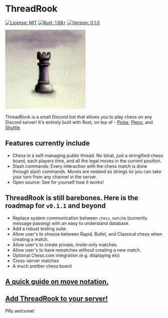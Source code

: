 # ThreadRook

[![License: MIT](https://img.shields.io/badge/license-MIT-yellow.svg)](https://opensource.org/licenses/MIT)
[![Rust: 1.68+](https://img.shields.io/badge/Rust-1.68.1%2B-orange)](https://blog.rust-lang.org/2023/03/23/Rust-1.68.1.html)
[![Version: 0.1.0](https://img.shields.io/badge/version-0.1.0-red)](https://blog.rust-lang.org/2023/03/23/Rust-1.68.1.html)

![Threadrook Logo](logo.png)

ThreadRook is a small Discord bot that allows you to play chess on any Discord server! It's entirely built with Rust, on top of - [Poise](https://github.com/serenity-rs/poise), [Pleco](https://github.com/pleco-rs/Pleco), and [Shuttle](https://github.com/shuttle-hq/shuttle).

## Features currently include

- Chess in a self-managing public thread. No bloat, just a stringified chess board, each players time, and all the legal moves in the current position.
- Slash commands: Every interaction with the chess match is done through slash commands. Moves are notated as strings so you can take your turn from any channel in the server.
- Open source: See for yourself how it works!

## ThreadRook is still barebones. Here is the roadmap for `v0.1.1` and beyond

- Replace system communication between `chess_match`s (currently message passing) with an easy to understand database.
- Add a robust testing suite.
- Allow user's to choose between Rapid, Bullet, and Classical chess when creating a match.
- Allow user's to create private, invite-only matches.
- Allow user's to have rematches without creating a new match.
- Optional Chess.com integration (e.g. displaying elo)
- Cross-server matches
- A much prettier chess board

## [A quick guide on move notation.](./move_guide.md)

## [Add ThreadRook to your server!](https://discord.com/api/oauth2/authorize?client_id=1082113166005256272&permissions=397284682752&scope=bot%20applications.commands)

PRs welcome!
